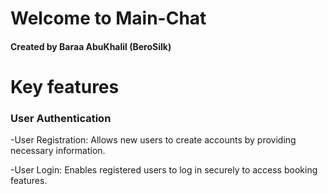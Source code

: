 <h1>Welcome to Main-Chat</h1>
<h4>Created by Baraa AbuKhalil (BeroSilk)</h4>

<h1>Key features</h1>
<h3>User Authentication</h3>
-User Registration: Allows new users to create accounts by providing necessary information.

-User Login: Enables registered users to log in securely to access booking features.